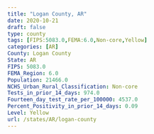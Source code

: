 ```yaml
---
title: "Logan County, AR"
date: 2020-10-21
draft: false
type: county
tags: [FIPS:5083.0,FEMA:6.0,Non-core,Yellow]
categories: [AR]
County: Logan County
State: AR
FIPS: 5083.0
FEMA_Region: 6.0
Population: 21466.0
NCHS_Urban_Rural_Classification: Non-core
Tests_in_prior_14_days: 974.0
Fourteen_day_test_rate_per_100000: 4537.0
Percent_Positivity_in_prior_14_days: 0.09
Level: Yellow
url: /states/AR/logan-county
---
```



